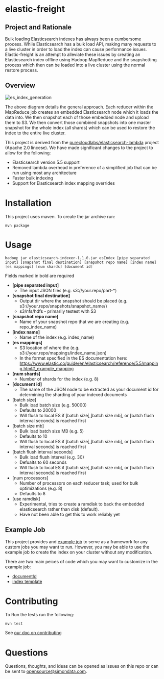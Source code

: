 # elastic-freight

## Project and Rationale
Bulk loading Elasticsearch indexes has always been a cumbersome process.
While Elasticsearch has a bulk load API, making many requests to a live cluster in order to load the index can cause performance issues.
Elastic-freight is an attempt to alleviate these issues by creating an Elasticsearch index offline using Hadoop MapReduce and the snapshotting process which then can be loaded into a live cluster using the normal restore process.

## Overview
![es_index_generation](https://github.com/simon-data/elastic-freight/wiki/images/es_index_generation.png)

The above diagram details the general approach.  Each reducer within the MapReduce job creates an embedded Elasticsearch node which it loads the data into.  We then snapshot each of those embedded node and upload them to S3.  We then convert those combined snapshots into one master snapshot for the whole index (all shards) which can be used to restore the index to the entire live cluster.

This project is derived from the [purecloudlabs/elasticsearch-lambda](https://github.com/purecloudlabs/elasticsearch-lambda) project (Apache 2.0 lincese).  We have made significant changes to the project to allow for the following:
- Elasticsearch version 5.5 support
- Removed lambda overhead in preference of a simplified job that can be run using most any architecture
- Faster bulk indexing
- Support for Elasticsearch index mapping overrides

# Installation

This project uses maven.  To create the jar archive run:

`mvn package`

# Usage

`hadoop jar elasticsearch-indexer-1.1.0.jar esIndex [pipe separated input] [snapshot final destination] [snapshot repo name] [index name] [es mappings] [num shards] [document id]`

Fields marked in bold are required
- **[pipe separated input]**
   * The input JSON files (e.g. s3://your.repo/part-*)
- **[snapshot final destination]**
   * Output dir where the snapshot should be placed (e.g. s3://your.repo/snapshots/snapshot_name/)
   * s3/nfs/hdfs - primarily testest with S3
- **[snapshot repo name]**
   * Name of your snapshot repo that we are creating (e.g. repo_index_name)
- **[index name]**
   * Name of the index (e.g. index_name)
- **[es mappings]**
   * S3 location of where the (e.g. s3://your.repo/mappings/index_name.json)
   * In the format specified in the ES documentation here: https://www.elastic.co/guide/en/elasticsearch/reference/5.5/mapping.html#_example_mapping
- **[num shards]**
   * Number of shards for the index (e.g. 8)
- **[document id]**
   * The name of the JSON node to be extracted as your document id for determining the sharding of your indexed documents
- [batch size]
   * Bulk load batch size (e.g. 50000)
   * Defaults to 20000
   * Will flush to local ES if [batch size],[batch size mb], or [batch flush interval seconds] is reached first
- [batch size mb]
  * Bulk load batch size MB (e.g. 5)
  * Defaults to 10
  * Will flush to local ES if [batch size],[batch size mb], or [batch flush interval seconds] is reached first
- [batch flush interval seconds]
   * Bulk load flush interval (e.g. 30)
   * Defualts to 60 seconds
   * Will flush to local ES if [batch size],[batch size mb], or [batch flush interval seconds] is reached first
- [num processors]
   * Number of processors on each reducer task; used for bulk optimizations (e.g. 8)
   * Defaults to 8
- [use ramdisk]
   * Experimental, tries to create a ramdisk to back the embedded elasticsearch rather than disk (default).
   * Have not been able to get this to work reliably yet

## Example Job

This project provides and [example job](https://github.com/simon-data/elastic-freight/blob/master/src/main/java/com/simondata/example/IndexingJob.java) to serve as a framework for any custom jobs you may want to run.  However, you may be able to use the example job to create the index on your cluster without any modification.

There are two main peices of code which you may want to customize in the example job:
 - [documentId](https://github.com/simon-data/elastic-freight/blob/master/src/main/java/com/simondata/example/IndexingMapperImpl.java#L51)
 - [index template](https://github.com/simon-data/elastic-freight/blob/master/src/main/java/com/simondata/example/IndexingReducerImpl.java#L27)

# Contributing

To Run the tests run the following:

`mvn test`

See [our doc on contributing](https://github.com/simon-data/elastic-freight/blob/master/CONTRIBUTING.md)

# Questions

Questions, thoughts, and ideas can be opened as issues on this repo or can be sent to opensource@simondata.com.
